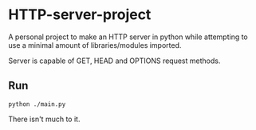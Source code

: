 # HTTP-server-project
A personal project to make an HTTP server in python while attempting to use a minimal amount of libraries/modules imported.

Server is capable of GET, HEAD and OPTIONS request methods.

## Run
```
python ./main.py
```
There isn't much to it.
